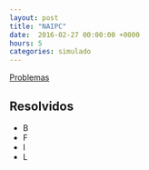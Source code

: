 ```yaml
---
layout: post
title: "NAIPC"
date:  2016-02-27 00:00:00 +0000
hours: 5
categories: simulado 
---
```

[Problemas](https://open.kattis.com/contests/naipc16-p01)

## Resolvidos
* B
* F
* I
* L
